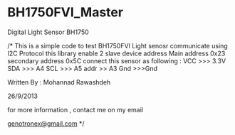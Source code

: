 BH1750FVI_Master
================

Digital Light Sensor BH1750 

/*
  This is a simple code to test BH1750FVI Light senosr
  communicate using I2C Protocol 
  this library enable 2 slave device address
  Main address  0x23 
  secondary address 0x5C 
  connect this sensor as following :
  VCC >>> 3.3V
  SDA >>> A4 
  SCL >>> A5
  addr >> A3
  Gnd >>>Gnd

  Written By : Mohannad Rawashdeh
  
  26/9/2013
  
  for more information , contact me on my email
  
  genotronex@gmail.com
 */
 
